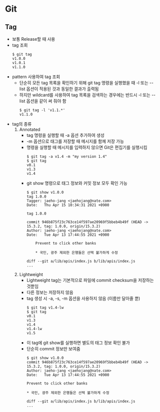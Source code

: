 # Git

## Tag
- 보통 Release할 때 사용
- tag 조회
  ~~~shell
  $ git tag
  v1.0.0
  v1.0.1
  v1.1.0
  ~~~~
- pattern 사용하여 tag 조회
  - 단순히 모든 tag 목록을 확인하기 위해 git tag 명령을 실행했을 때 -l 또는 --list 옵션이 적용된 것과 동일한 결과가 출력됨
  - 하지만 wildcard를 사용하여 tag 목록을 검색하는 경우에는 반드시 -l 또는 --list 옵션을 같이 써 줘야 함
    ~~~shell
    $ git tag -l 'v1.1.*'
    v1.1.0
    ~~~
- tag의 종류
  1. Annotated
     - tag 명령을 실행할 때 -a 옵션 추가하여 생성
     - -m 옵션으로 태그를 저장할 때 메시지를 함께 저장 가능
     - 명령을 실행할 때 메시지를 입력하지 않으면 Git은 편집기를 실행시킴
       ~~~shell
       $ git tag -a v1.4 -m "my version 1.4"
       $ git tag
       v0.1
       v1.3
       v1.4
       ~~~  
     - git show 명령으로 태그 정보와 커밋 정보 모두 확인 가능
        ~~~shell
        $ git show v1.0.0
        tag 1.0.0
        Tagger: jaeho-jang <jaehojang@nate.com>
        Date:   Thu Apr 15 10:34:31 2021 +0900

        tag 1.0.0

        commit 946b875f23c763ce14f597ae20969f5bbeb4b49f (HEAD -> 15.3.2, tag: 1.0.0, origin/15.3.2)
        Author: jaeho-jang <jaehojang@nate.com>
        Date:   Tue Apr 13 17:44:55 2021 +0900

            Prevent to click other banks

            * 국민, 광주 제외한 은행들은 선택 불가하게 수정

        diff --git a/lib/apis/index.js b/lib/apis/index.js
        ...
        ~~~
  2. Lightweight
     - Lightweight tag는 기본적으로 파일에 commit checksum을 저장하는 것뿐임
     - 다른 정보는 저장하지 않음
     - tag 생성 시 -a, -s, -m 옵션을 사용하지 않음 (이름만 달아줄 뿐)
        ~~~shell
        $ git tag v1.4-lw
        $ git tag
        v0.1
        v1.3
        v1.4
        v1.4-lw
        v1.5
        ~~~
     - 이 tag에 git show를 실행하면 별도의 태그 정보 확인 불가
     - 단순히 commit 정보만 보여줌
        ~~~shell
        $ git show v1.0.0
        commit 946b875f23c763ce14f597ae20969f5bbeb4b49f (HEAD -> 15.3.2, tag: 1.0.0, origin/15.3.2)
        Author: jaeho-jang <jaehojang@nate.com>
        Date:   Tue Apr 13 17:44:55 2021 +0900

        Prevent to click other banks
            
        * 국민, 광주 제외한 은행들은 선택 불가하게 수정

        diff --git a/lib/apis/index.js b/lib/apis/index.js
        ...
        ~~~